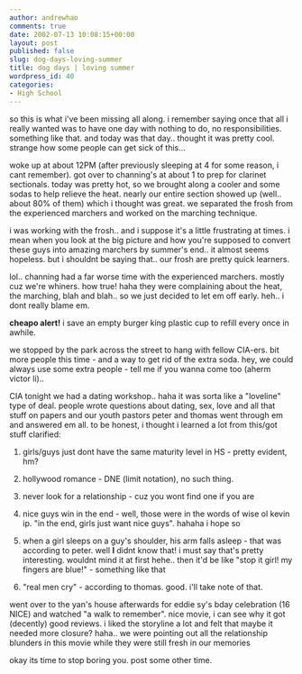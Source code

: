 ```yaml
---
author: andrewhao
comments: true
date: 2002-07-13 10:08:15+00:00
layout: post
published: false
slug: dog-days-loving-summer
title: dog days | loving summer
wordpress_id: 40
categories:
- High School
---
```


so this is what i've been missing all along. i remember saying once that all i really wanted was to have one day with nothing to do, no responsibilities. something like that. and today was that day.. thought it was pretty cool. strange how some people can get sick of this...

woke up at about 12PM (after previously sleeping at 4 for some reason, i cant remember). got over to channing's at about 1 to prep for clarinet sectionals. today was pretty hot, so we brought along a cooler and some sodas to help relieve the heat. nearly our entire section showed up (well.. about 80% of them) which i thought was great. we separated the frosh from the experienced marchers and worked on the marching technique.

i was working with the frosh.. and i suppose it's a little frustrating at times. i mean when you look at the big picture and how you're supposed to convert these guys into amazing marchers by summer's end.. it almost seems hopeless. but i shouldnt be saying that.. our frosh are pretty quick learners.

lol.. channing had a far worse time with the experienced marchers. mostly cuz we're whiners. how true! haha they were complaining about the heat, the marching, blah and blah.. so we just decided to let em off early. heh.. i dont really blame em.

**cheapo alert!**
i save an empty burger king plastic cup to refill every once in awhile.

we stopped by the park across the street to hang with fellow CIA-ers. bit more people this time - and a way to get rid of the extra soda. hey, we could always use some extra people - tell me if you wanna come too (aherm victor li)..

CIA tonight we had a dating workshop.. haha it was sorta like a "loveline" type of deal. people wrote questions about dating, sex, love and all that stuff on papers and our youth pastors peter and thomas went through em and answered em all. to be honest, i thought i learned a lot from this/got stuff clarified:

1. girls/guys just dont have the same maturity level in HS - pretty evident, hm?

2. hollywood romance - DNE (limit notation), no such thing.

3. never look for a relationship - cuz you wont find one if you are

4. nice guys win in the end - well, those were in the words of wise ol kevin ip. "in the end, girls just want nice guys". hahaha i hope so

5. when a girl sleeps on a guy's shoulder, his arm falls asleep - that was according to peter. well **I** didnt know that! i must say that's pretty interesting. wouldnt mind it at first hehe.. then it'd be like "stop it girl! my fingers are blue!" - something like that

6. "real men cry" - according to thomas. good. i'll take note of that.

went over to the yan's house afterwards for eddie sy's bday celebration (16 NICE) and watched "a walk to remember". nice movie, i can see why it got (decently) good reviews. i liked the storyline a lot and felt that maybe it needed more closure? haha.. we were pointing out all the relationship blunders in this movie while they were still fresh in our memories

okay its time to stop boring you. post some other time.
